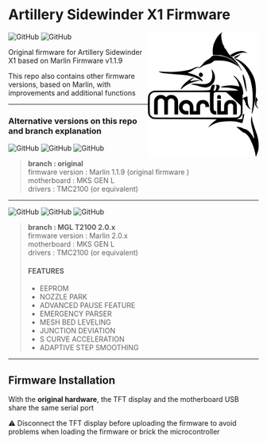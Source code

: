 # Artillery Sidewinder X1 Firmware
<img align="right" src="https://raw.githubusercontent.com/MarlinFirmware/Marlin/1.1.x/buildroot/share/pixmaps/logo/marlin-250.png" />

![GitHub](https://img.shields.io/badge/license-GNU%203-orange)
![GitHub](https://img.shields.io/badge/PlatformIO-ready-success)

 <p>Original firmware for Artillery Sidewinder X1 based on Marlin Firmware v1.1.9</p>
 <p>This repo also contains other firmware versions, based on Marlin, with improvements and additional functions</p>

------------

 ### Alternative versions on this repo and branch explanation

![GitHub](https://img.shields.io/badge/branch-original-blue)
![GitHub](https://img.shields.io/badge/test-passed-success)
![GitHub](https://img.shields.io/badge/released-yes-success)

> **branch : original**<br>
> firmware version : Marlin 1.1.9 (original firmware )<br>
> motherboard : MKS GEN L<br>
> drivers : TMC2100 (or equivalent)<br>

------------

![GitHub](https://img.shields.io/badge/branch-MGL%20T2100%202.0.x-blue)
![GitHub](https://img.shields.io/badge/test-progress-yellow)
![GitHub](https://img.shields.io/badge/released-no-critical)

> **branch : MGL T2100 2.0.x**<br>
> firmware version : Marlin 2.0.x<br>
> motherboard : MKS GEN L<br>
> drivers : TMC2100 (or equivalent)<br>
> #### FEATURES
> - EEPROM
> - NOZZLE PARK
> - ADVANCED PAUSE FEATURE
> - EMERGENCY PARSER
> - MESH BED LEVELING
> - JUNCTION DEVIATION
> - S CURVE ACCELERATION
> - ADAPTIVE STEP SMOOTHING

------------

## Firmware Installation

<p>With the <b>original hardware</b>, the TFT display and the motherboard USB share the same serial port</p>
<p> ⚠️ Disconnect the TFT display before uploading the firmware to avoid problems when loading the firmware or brick the microcontroller</p>
